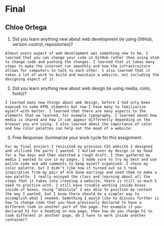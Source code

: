 # Final
## Chloe Ortega

1.   Did you learn anything new about web development (ie using GitHub, version control, repositories)?

	Almost every aspect of web development was something new to me. I learned that you can change your code in GitHub rather than using atom to change code and pushing the changes. I learned that it takes many steps to make the internet run smoothly and how the infrastructure allows for computers to talk to each other. I also learned that it takes a lot of work to build and maintain a website, not including the designing aspect of it.


2.   Did you learn anything new about web design (ie using media, color, fonts)?

	I learned many new things about web design, before I had only been exposed to some HTML elements but now I have many to familiarize myself with better. I learned that there are many aspects to the elements that we learned, for example typography. I learned about how media is shared and how it can appear differently depending on the browser you are using. I also learned about the importance of color and how color palettes can help set the mood of a website.

3.   Free Response: Summarize your work cycle for this assignment.


	For my final project I revisited my previous CSS website I designed and utilized the parts I wanted. I mulled over my design in my head for a few days and then sketched a rough draft. I then gathered my media I wanted to use in my pages, I made sure to try my best and use polite code and add comments to keep myself organized. I chose my color palette, but I didn’t like how it turned out so I took inspiration from my pair of elk bone earrings and used them to make a new palette. I really enjoyed the class and learning about all the steps that it takes into creating a website, there is still so much I need to practice with. I still have trouble working inside boxes inside of boxes. Using “absolute” I was able to position my content the way I wanted, but I know there should be a simpler way to accomplish what I needed. Something I would like to discuss further is how to change code that you have previously declared to have a different look in another part of the page. For example if you declared h1 for a heading on one page, then how do you change h1 to look different in another page, do I have to work inside another container?   
